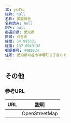 ```yaml
---
ID: ys4YL
総称: null
名称: 御霊神社
名称読み: null
別名: null
都道府県: 愛知県
区域: 刈谷市
緯度: 34.995331
経度: 137.0049138
郵便番号: 4480034
住所: 愛知県刈谷市神明町２丁目６６
---
```


## その他

### 参考URL

| URL | 説明          |
| --- | ------------- |
|     | OpenStreetMap |
